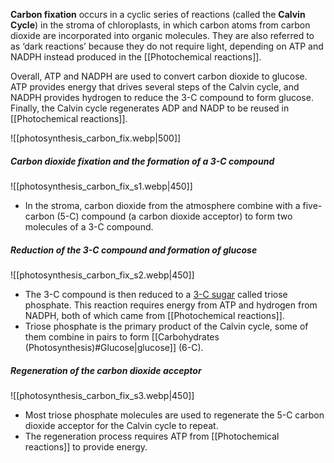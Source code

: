 **Carbon fixation** occurs in a cyclic series of reactions (called the **Calvin Cycle**) in the stroma of chloroplasts, in which carbon atoms from carbon dioxide are incorporated into organic molecules. They are also referred to as ‘dark reactions’ because they do not require light, depending on ATP and NADPH instead produced in the [[Photochemical reactions]].

Overall, ATP and NADPH are used to convert carbon dioxide to glucose. ATP provides energy that drives several steps of the Calvin cycle, and NADPH provides hydrogen to reduce the 3-C compound to form glucose. Finally, the Calvin cycle regenerates ADP and NADP to be reused in [[Photochemical reactions]].

![[photosynthesis_carbon_fix.webp|500]]

##### Carbon dioxide fixation and the formation of a 3-C compound
![[photosynthesis_carbon_fix_s1.webp|450]]

- In the stroma, carbon dioxide from the atmosphere combine with a five-carbon (5-C) compound (a carbon dioxide acceptor) to form two molecules of a 3-C compound.

##### Reduction of the 3-C compound and formation of glucose
![[photosynthesis_carbon_fix_s2.webp|450]]

- The 3-C compound is then reduced to a <u>3-C sugar</u> called triose phosphate. This reaction requires energy from ATP and hydrogen from NADPH, both of which came from [[Photochemical reactions]].
- Triose phosphate is the primary product of the Calvin cycle, some of them combine in pairs to form [[Carbohydrates (Photosynthesis)#Glucose|glucose]] (6-C).

##### Regeneration of the carbon dioxide acceptor
![[photosynthesis_carbon_fix_s3.webp|450]]

- Most triose phosphate molecules are used to regenerate the 5-C carbon dioxide acceptor for the Calvin cycle to repeat.
- The regeneration process requires ATP from [[Photochemical reactions]] to provide energy.

